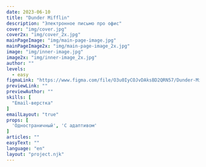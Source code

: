 ```yaml
---
date: 2023-06-10
title: "Dunder Mifflin"
description: "Электронное письмо про офис"
cover: "img/cover.jpg"
cover2x: "img/cover_2x.jpg"
mainPageImage: "img/main-page-image.jpg"
mainPageImage2x: "img/main-page-image_2x.jpg"
image: "img/inner-image.jpg"
image2x: "img/inner-image_2x.jpg"
author: ""
levels:
  - easy
figmaLink: "https://www.figma.com/file/O3u0IyCOJvDAksBD2QRN57/Dunder-Mifflin?type=design&node-id=0%3A1&t=VR2MkJNpKTGvtWqX-1"
previewLink: ""
previewAuthor: ""
skills: [
  "Email-верстка"
]
emailLayout: "true"
props: [
  'Одностраничный', 'С адаптивом'
]
articles: ""
easyText: ""
language: "en"
layout: "project.njk"
---
```


